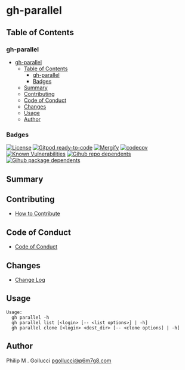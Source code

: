 # gh-parallel

## Table of Contents


### gh-parallel
- [gh-parallel](#gh-parallel)
  - [Table of Contents](#table-of-contents)
    - [gh-parallel](#gh-parallel-1)
    - [Badges](#badges)
  - [Summary](#summary)
  - [Contributing](#contributing)
  - [Code of Conduct](#code-of-conduct)
  - [Changes](#changes)
  - [Usage](#usage)
  - [Author](#author)

### Badges

[![License](https://img.shields.io/badge/License-Apache%202.0-yellowgreen.svg)](https://opensource.org/licenses/Apache-2.0)
[![Gitpod ready-to-code](https://img.shields.io/badge/Gitpod-ready--to--code-blue?logo=gitpod)](https://gitpod.io/#https://github.com/p6m7g8/gh-parallel)
[![Mergify](https://img.shields.io/endpoint.svg?url=https://gh.mergify.io/badges/p6m7g8/gh-parallel/&style=flat)](https://mergify.io)
[![codecov](https://codecov.io/gh/p6m7g8/gh-parallel/branch/master/graph/badge.svg?token=14Yj1fZbew)](https://codecov.io/gh/p6m7g8/gh-parallel)
[![Known Vulnerabilities](https://snyk.io/test/github/p6m7g8/gh-parallel/badge.svg?targetFile=package.json)](https://snyk.io/test/github/p6m7g8/gh-parallel?targetFile=package.json)
[![Gihub repo dependents](https://badgen.net/github/dependents-repo/p6m7g8/gh-parallel)](https://github.com/p6m7g8/gh-parallel/network/dependents?dependent_type=REPOSITORY)
[![Gihub package dependents](https://badgen.net/github/dependents-pkg/p6m7g8/gh-parallel)](https://github.com/p6m7g8/gh-parallel/network/dependents?dependent_type=PACKAGE)

## Summary

## Contributing

- [How to Contribute](CONTRIBUTING.md)

## Code of Conduct

- [Code of Conduct](https://github.com/p6m7g8/.github/blob/master/CODE_OF_CONDUCT.md)

## Changes

- [Change Log](CHANGELOG.md)

## Usage

```shell
Usage:
  gh parallel -h
  gh parallel list [<login> [-- <list options>] | -h]
  gh parallel clone [<login> <dest_dir> [-- <clone options] | -h]
```

## Author

Philip M . Gollucci <pgollucci@p6m7g8.com>
